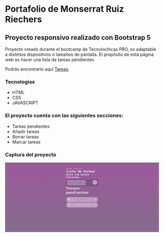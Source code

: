 # Portafolio de Monserrat Ruiz Riechers 
## Proyecto responsivo realizado con Bootstrap 5

Proyecto creado durante el bootcamp de Tecnolochicas PRO, es adaptable a distintos dispositivos o tamaños de pantalla.
El propósito de está página web es hacer una lista de tareas pendientes.

Podrás encontrarlo aquí [Tareas](https://tareas-pendientes-henna.vercel.app/).

### Tecnologías

* HTML
* CSS
* JAVASCRIPT

### El proyecto cuenta con las siguientes secciones:

* Tareas pendientes
* Añadir tareas
* Borrar tareas
* Marcar tareas

### Captura del proyecto
![Captura del proyecto](/imagenes/Screenshot%202024-08-10%20150713.png)